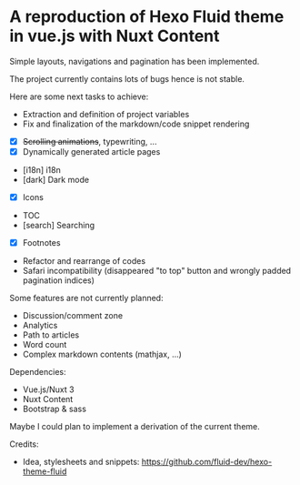 # A reproduction of Hexo Fluid theme in vue.js with Nuxt Content

Simple layouts, navigations and pagination has been implemented.

The project currently contains lots of bugs hence is not stable.

Here are some next tasks to achieve:

- Extraction and definition of project variables
- Fix and finalization of the markdown/code snippet rendering
- [x] ~~Scrolling animations~~, typewriting, ...
- [x] Dynamically generated article pages
- [i18n] i18n
- [dark] Dark mode
- [x] Icons
- TOC
- [search] Searching
- [x] Footnotes
- Refactor and rearrange of codes
- Safari incompatibility (disappeared "to top" button and wrongly padded pagination indices)

Some features are not currently planned:

- Discussion/comment zone
- Analytics
- Path to articles
- Word count
- Complex markdown contents (mathjax, ...)

Dependencies:

- Vue.js/Nuxt 3
- Nuxt Content
- Bootstrap & sass

Maybe I could plan to implement a derivation of the current theme.

Credits:
- Idea, stylesheets and snippets: https://github.com/fluid-dev/hexo-theme-fluid
